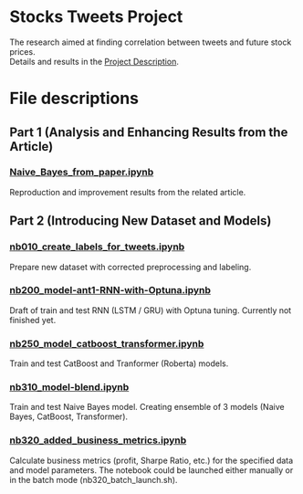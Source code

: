 # Stocks Tweets Project
The research aimed at finding correlation between tweets and future stock prices.  
Details and results in the [Project Description](2022-11__Stocks_and_Tweets.pdf).  


# File descriptions

## Part 1 (Analysis and Enhancing Results from the Article)

### [Naive_Bayes_from_paper.ipynb](notebooks/Naive_Bayes_from_paper.ipynb)  
Reproduction and improvement results from the related article.


## Part 2 (Introducing New Dataset and Models)

### [nb010_create_labels_for_tweets.ipynb](notebooks/nb010_create_labels_for_tweets.ipynb)  
Prepare new dataset with corrected preprocessing and labeling.

### [nb200_model-ant1-RNN-with-Optuna.ipynb](notebooks/nb200_model-ant1-RNN-with-Optuna.ipynb)  
Draft of train and test RNN (LSTM / GRU) with Optuna tuning. 
Currently not finished yet.


### [nb250_model_catboost_transformer.ipynb](notebooks/nb250_model_catboost_transformer.ipynb)  
Train and test CatBoost and Tranformer (Roberta) models.

### [nb310_model-blend.ipynb](notebooks/nb310_model-blend.ipynb)   
Train and test Naive Bayes model.
Creating ensemble of 3 models (Naive Bayes, CatBoost, Transformer).


### [nb320_added_business_metrics.ipynb](notebooks/nb320_added_business_metrics.ipynb)   
Calculate business metrics (profit, Sharpe Ratio, etc.) for the specified data and model parameters.
The notebook could be launched either manually or in the batch mode (nb320_batch_launch.sh).